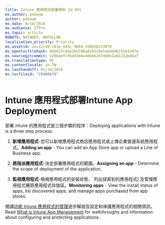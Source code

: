 ```yaml
---
title: Intune 應用程式部署規則 Id 991
ms.author: pebaum
author: pebaum
ms.date: 9/10/2018
ms.audience: ITPro
ms.topic: article
ROBOTS: NOINDEX, NOFOLLOW
localization_priority: Priority
ms.assetid: 1ec12c49-243a-44dc-9084-15863b223078
ms.openlocfilehash: 0db627cdda2b5598a01032de5eb0d4614184307a
ms.sourcegitcommit: e2864efcfb493b6e46b662b746661a61232bdba7
ms.translationtype: MT
ms.contentlocale: zh-TW
ms.lasthandoff: 01/24/2019
ms.locfileid: "29460678"
---
```

# <a name="intune-app-deployment"></a><span data-ttu-id="e7584-102">Intune 應用程式部署</span><span class="sxs-lookup"><span data-stu-id="e7584-102">Intune App Deployment</span></span>

<span data-ttu-id="e7584-103">部署 intune 的應用程式是三個步驟的程序：</span><span class="sxs-lookup"><span data-stu-id="e7584-103">Deploying applications with Intune is a three step process:</span></span>
  
1. <span data-ttu-id="e7584-104">**新增應用程式**-您可以新增應用程式商店應用程式或上傳企業營運系統應用程式。</span><span class="sxs-lookup"><span data-stu-id="e7584-104">**Adding an app** - You can add an App Store app or upload a Line of Business app.</span></span> 
    
2. <span data-ttu-id="e7584-105">**將指派應用程式**-決定部署應用程式的範圍。</span><span class="sxs-lookup"><span data-stu-id="e7584-105">**Assigning an app** - Determine the scope of deployment of the application.</span></span> 
    
3. <span data-ttu-id="e7584-106">**監視應用程式**-檢視應用程式的安裝狀態、 列出探索到的應用程式] 及管理應用程式購買應用程式存放區。</span><span class="sxs-lookup"><span data-stu-id="e7584-106">**Monitoring apps** - View the install status of apps, list discovered apps, and manage apps purchased from app stores.</span></span> 
    
<span data-ttu-id="e7584-107">閱讀[功能 Intune 應用程式的管理](https://docs.microsoft.com/intune/app-management)逐步解說及設定和保護應用程式的相關資訊。</span><span class="sxs-lookup"><span data-stu-id="e7584-107">Read [What is Intune App Management](https://docs.microsoft.com/intune/app-management) for walkthroughs and information about configuring and protecting applications.</span></span> 
  


